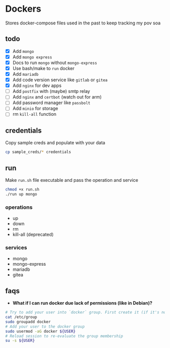 # Dockers

Stores docker-compose files used in the past to keep tracking my pov soa

## todo

- [x] Add `mongo`
- [x] Add `mongo express`
- [x] Docs to run `mongo` without `mongo-express`
- [x] Use bash/make to `run` docker
- [x] Add `mariadb`
- [x] Add code version service like `gitlab` or `gitea`
- [x] Add `nginx` for dev apps
- [ ] Add `postfix` with (maybe) smtp relay
- [ ] Add `nginx` and `certbot` (watch out for arm)
- [ ] Add password manager like `passbolt`
- [ ] Add `minio` for storage
- [ ] rm `kill-all` function

## credentials

Copy sample creds and populate with your data

```bash
cp sample_creds/* credentials
```

## run

Make `run.sh` file executable and pass the operation and service

```bash
chmod +x run.sh
./run up mongo
```

### operations

- up
- down
- rm
- kill-all (deprecated)

### services

- mongo
- mongo-express
- mariadb
- gitea

## faqs

- **What if I can run docker due lack of permissions (like in Debian)?**

```bash
# Try to add your user into `docker` group. First create it (if it's not already)
cat /etc/group
sudo groupadd docker
# Add your user to the docker group
sudo usermod -aG docker ${USER}
# Reload session to re-evaluate the group membership
su -s ${USER}
```
